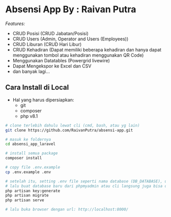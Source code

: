 # **Absensi App By : Raivan Putra**

_Features:_

-   CRUD Posisi (CRUD Jabatan/Posisi)
-   CRUD Users (Admin, Operator and Users (Employees))
-   CRUD Liburan (CRUD Hari Libur)
-   CRUD Kehadiran (Dapat memiliki beberapa kehadiran dan hanya dapat menggunakan tombol atau kehadiran menggunakan QR Code)
-   Menggunakan Datatables (Powergrid livewire)
-   Dapat Mengekspor ke Excel dan CSV
-   dan banyak lagi...

## Cara Install di Local

-   Hal yang harus dipersiapkan:
    -   git
    -   composer
    -   php v8.1

```sh
# clone terlebih dahulu lewat cli (cmd, bash, atau yg lain)
git clone https://github.com/RaivanPutra/absensi-app.git

# masuk ke foldernya
cd absensi_app_laravel

# install semua package
composer install

# copy file .env.example
cp .env.example .env

# setelah itu, setting .env file seperti nama database (DB_DATABASE), username dan passwordnya
# lalu buat database baru dari phpmyadmin atau cli langsung juga bisa dengan nama sesuai DB_DATABASE yang ada di file .env
php artisan key:generate
php artisan migrate
php artisan serve

# lalu buka browser dengan url: http://localhost:8000/
```
